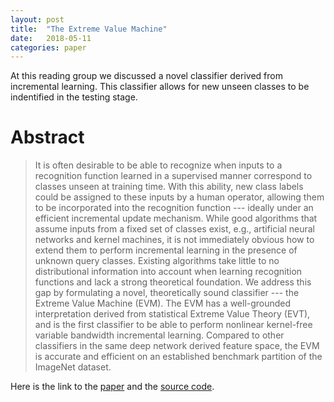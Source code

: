```yaml
---
layout: post
title:  "The Extreme Value Machine"
date:   2018-05-11
categories: paper
---
```


At this reading group we discussed a novel classifier derived from incremental learning. This classifier allows for new unseen classes to be indentified in the testing stage.

# Abstract

> It is often desirable to be able to recognize when inputs to a recognition function learned in a supervised manner correspond to classes unseen at training time. With this ability, new class labels could be assigned to these inputs by a human operator, allowing them to be incorporated into the recognition function --- ideally under an efficient incremental update mechanism. While good algorithms that assume inputs from a fixed set of classes exist, e.g., artificial neural networks and kernel machines, it is not immediately obvious how to extend them to perform incremental learning in the presence of unknown query classes. Existing algorithms take little to no distributional information into account when learning recognition functions and lack a strong theoretical foundation. We address this gap by formulating a novel, theoretically sound classifier --- the Extreme Value Machine (EVM). The EVM has a well-grounded interpretation derived from statistical Extreme Value Theory (EVT), and is the first classifier to be able to perform nonlinear kernel-free variable bandwidth incremental learning. Compared to other classifiers in the same deep network derived feature space, the EVM is accurate and efficient on an established benchmark partition of the ImageNet dataset.


Here is the link to the [paper] and the [source code].

[paper]: https://arxiv.org/abs/1506.06112
[source code]:  https://github.com/EMRResearch/ExtremeValueMachine

